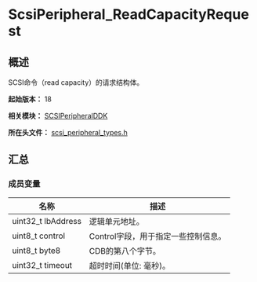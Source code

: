 # ScsiPeripheral_ReadCapacityRequest
<!--Kit: Driver Development Kit-->
<!--Subsystem: Driver-->
<!--Owner: @lixinsheng2-->
<!--SE: @w00373942-->
<!--TSE: @dong-dongzhen-->

## 概述

SCSI命令（read capacity）的请求结构体。

**起始版本：** 18

**相关模块：** [SCSIPeripheralDDK](capi-scsiperipheralddk.md)

**所在头文件：** [scsi_peripheral_types.h](capi-scsi-peripheral-types-h.md)

## 汇总

### 成员变量

| 名称 | 描述 |
| -- | -- |
| uint32_t lbAddress | 逻辑单元地址。 |
| uint8_t control | Control字段，用于指定一些控制信息。 |
| uint8_t byte8 | CDB的第八个字节。 |
| uint32_t timeout | 超时时间(单位: 毫秒)。 |


